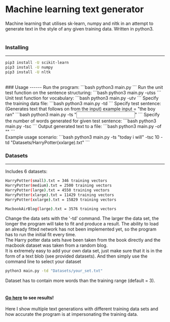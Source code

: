 # Machine learning text generator
Machine learning that utilises sk-learn, numpy and nltk in an attempt to generate text in the style of any given training data. Written in python3.
<br>
<br>
### Installing
------
```bash
pip3 install -U scikit-learn
pip3 install -U numpy
pip3 install -U nltk
```
<br>
### Usage
------
Run the program:
```bash
python3 main.py
```
Run the unit test function on the sentence structuring:
```bash
python3 main.py -utss
```
Unit test function for vocabulary:
```bash
python3 main.py -utv
```
Specify the training data file:
```bash
python3 main.py -td <filepath>
```
Specify test sentence: (Generates text that follows on from the input)
example input = "the boy ran"
```bash
python3 main.py -ts "<input sentence here>"
```
Specify the number of words generated for given test sentence:
```bash
python3 main.py -tsc <genCount>
```
Output generated text to a file:
```bash
python3 main.py -of "<fileLocation>"
```
<br>
Example usage scenario:
```bash
python3 main.py -ts "today i will" -tsc 10 -td "Datasets/HarryPotter(xxlarge).txt"
```
<br>

### Datasets
------
Includes 6 datasets:
```bash
HarryPotter(small).txt = 346 training vectors
HarryPotter(medium).txt = 2500 training vectors
HarryPotter(large).txt = 4550 training vectors
HarryPotter(xlarge).txt = 11429 training vectors
HarryPotter(xxlarge).txt = 15829 training vectors

MacbookAirBlog(large).txt = 3576 training vectors
```
Change the data sets with the '-td' command. The larger the data set, the longer the program will take to fit and produce a result. The ability to load an already fitted network has not been implemented yet, so the program has to run the initial fit every time.<br>
The Harry potter data sets have been taken from the book directly and the macbook dataset was taken from a random blog.
<br>
It is extremely easy to add your own data set, just make sure that it is in the form of a text blob (see provided datasets). And then simply use the command line to select your dataset
```bash
python3 main.py -td "Datasets/your_set.txt"
```
Dataset has to contain more words than the training range (default = 3).
<br>
<br>

#### [Go here](http://www.jacobplaster.net/artificial-machine-learning-writer) to see results!
Here I show multiple text generations with different training data sets and how accurate the program is at impersonating the training data.
